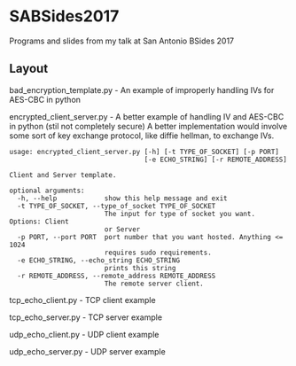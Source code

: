 # SABSides2017
Programs and slides from my talk at San Antonio BSides 2017


## Layout
bad_encryption_template.py - An example of improperly handling IVs for AES-CBC in python

encrypted_client_server.py - A better example of handling IV and AES-CBC in python (stil not completely secure) A better implementation would involve some sort of key exchange protocol, like diffie hellman, to exchange IVs.
```
usage: encrypted_client_server.py [-h] [-t TYPE_OF_SOCKET] [-p PORT]
                                  [-e ECHO_STRING] [-r REMOTE_ADDRESS]

Client and Server template.

optional arguments:
  -h, --help            show this help message and exit
  -t TYPE_OF_SOCKET, --type_of_socket TYPE_OF_SOCKET
                        The input for type of socket you want. Options: Client
                        or Server
  -p PORT, --port PORT  port number that you want hosted. Anything <= 1024
                        requires sudo requirements.
  -e ECHO_STRING, --echo_string ECHO_STRING
                        prints this string
  -r REMOTE_ADDRESS, --remote_address REMOTE_ADDRESS
                        The remote server client.
```
tcp_echo_client.py - TCP client example


tcp_echo_server.py - TCP server example


udp_echo_client.py - UDP client example


udp_echo_server.py - UDP server example
